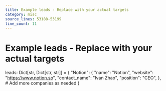 ```yaml
---
title: Example leads - Replace with your actual targets
category: misc
source_lines: 53188-53199
line_count: 11
---
```


# Example leads - Replace with your actual targets
leads: Dict[str, Dict[str, str]] = {
    "Notion": {
        "name": "Notion",
        "website": "https://www.notion.so",
        "contact_name": "Ivan Zhao",
        "position": "CEO",
    },
    # Add more companies as needed
}

